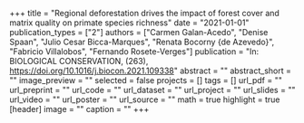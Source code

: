 +++
title = "Regional deforestation drives the impact of forest cover and matrix quality on primate species richness"
date = "2021-01-01"
publication_types = ["2"]
authors = ["Carmen Galan-Acedo", "Denise Spaan", "Julio Cesar Bicca-Marques", "Renata Bocorny {de Azevedo}", "Fabricio Villalobos", "Fernando Rosete-Verges"]
publication = "In: BIOLOGICAL CONSERVATION, (263), https://doi.org/10.1016/j.biocon.2021.109338"
abstract = ""
abstract_short = ""
image_preview = ""
selected = false
projects = []
tags = []
url_pdf = ""
url_preprint = ""
url_code = ""
url_dataset = ""
url_project = ""
url_slides = ""
url_video = ""
url_poster = ""
url_source = ""
math = true
highlight = true
[header]
image = ""
caption = ""
+++
